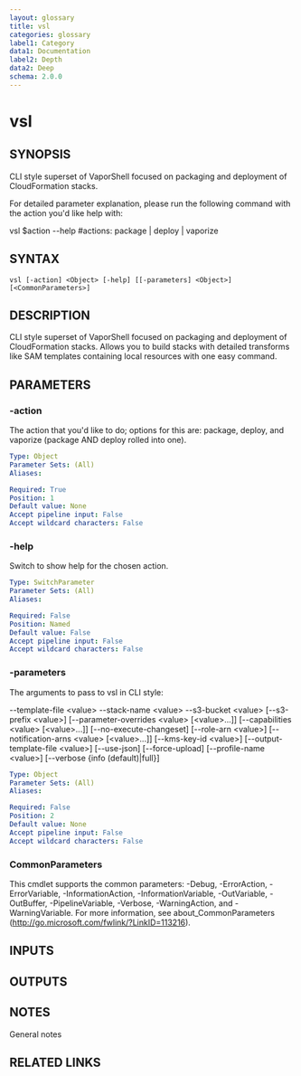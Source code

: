 ```yaml
---
layout: glossary
title: vsl
categories: glossary
label1: Category
data1: Documentation
label2: Depth
data2: Deep
schema: 2.0.0
---
```


# vsl

## SYNOPSIS
CLI style superset of VaporShell focused on packaging and deployment of CloudFormation stacks.

For detailed parameter explanation, please run the following command with the action you'd like help with:

vsl $action --help #actions: package | deploy | vaporize

## SYNTAX

```
vsl [-action] <Object> [-help] [[-parameters] <Object>] [<CommonParameters>]
```

## DESCRIPTION
CLI style superset of VaporShell focused on packaging and deployment of CloudFormation stacks.
Allows you to build stacks with detailed transforms like SAM templates containing local resources with one easy command.

## PARAMETERS

### -action
The action that you'd like to do; options for this are: package, deploy, and vaporize (package AND deploy rolled into one).

```yaml
Type: Object
Parameter Sets: (All)
Aliases:

Required: True
Position: 1
Default value: None
Accept pipeline input: False
Accept wildcard characters: False
```

### -help
Switch to show help for the chosen action.

```yaml
Type: SwitchParameter
Parameter Sets: (All)
Aliases:

Required: False
Position: Named
Default value: False
Accept pipeline input: False
Accept wildcard characters: False
```

### -parameters
The arguments to pass to vsl in CLI style:

--template-file \<value\> --stack-name \<value\> --s3-bucket \<value\> \[--s3-prefix \<value\>\] \[--parameter-overrides \<value\> \[\<value\>...\]\] \[--capabilities \<value\> \[\<value\>...\]\] \[--no-execute-changeset\] \[--role-arn \<value\>\] \[--notification-arns \<value\> \[\<value\>...\]\] \[--kms-key-id \<value\>\] \[--output-template-file \<value\>\] \[--use-json\] \[--force-upload\] \[--profile-name \<value\>\] \[--verbose {info (default)|full}\]

```yaml
Type: Object
Parameter Sets: (All)
Aliases:

Required: False
Position: 2
Default value: None
Accept pipeline input: False
Accept wildcard characters: False
```

### CommonParameters
This cmdlet supports the common parameters: -Debug, -ErrorAction, -ErrorVariable, -InformationAction, -InformationVariable, -OutVariable, -OutBuffer, -PipelineVariable, -Verbose, -WarningAction, and -WarningVariable.
For more information, see about_CommonParameters (http://go.microsoft.com/fwlink/?LinkID=113216).

## INPUTS

## OUTPUTS

## NOTES
General notes

## RELATED LINKS
